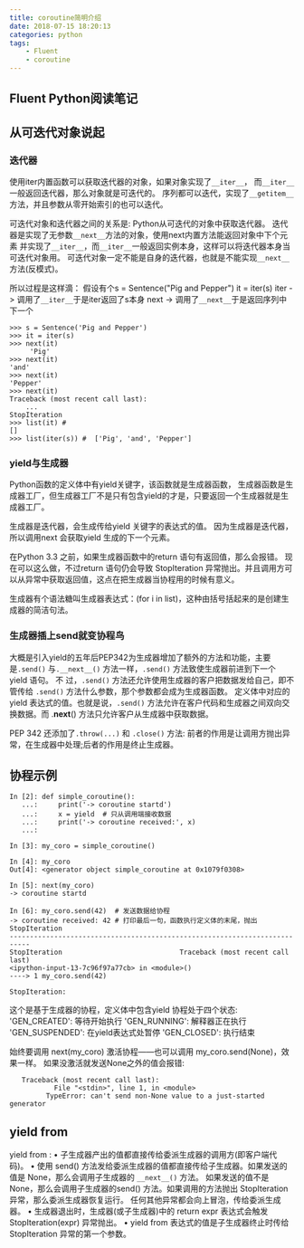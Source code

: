 ```yaml
---
title: coroutine简明介绍
date: 2018-07-15 18:20:13
categories: python
tags: 
    - Fluent
    - coroutine
---
```


Fluent Python阅读笔记
---

## 从可迭代对象说起
### 迭代器
使用iter内置函数可以获取迭代器的对象，如果对象实现了`__iter__`，
而`__iter__`一般返回迭代器，那么对象就是可迭代的。
序列都可以迭代，实现了`__getitem__`方法，并且参数从零开始索引的也可以迭代。

可迭代对象和迭代器之间的关系是: Python从可迭代的对象中获取迭代器。
迭代器是实现了无参数`__next__`方法的对象，使用next内置方法能返回对象中下个元素
并实现了`__iter__`，而`__iter__`一般返回实例本身，这样可以将迭代器本身当可迭代对象用。
可迭代对象一定不能是自身的迭代器，也就是不能实现`__next__`方法(反模式)。

所以过程是这样滴：
假设有个s = Sentence("Pig and Pepper")
it = iter(s)
iter -> 调用了`__iter__`于是iter返回了s本身
next -> 调用了`__next__`于是返回序列中下一个
```
>>> s = Sentence('Pig and Pepper')
>>> it = iter(s)
>>> next(it)
     'Pig'
>>> next(it)
'and'
>>> next(it)
'Pepper'
>>> next(it)
Traceback (most recent call last):
    ...
StopIteration
>>> list(it) #
[]
>>> list(iter(s)) #  ['Pig', 'and', 'Pepper']
```

### yield与生成器

Python函数的定义体中有yield关键字，该函数就是生成器函数， 生成器函数是生成器工厂，但生成器工厂不是只有包含yield的才是，只要返回一个生成器就是生成器工厂。

生成器是迭代器，会生成传给yield 关键字的表达式的值。
因为生成器是迭代器，所以调用next 会获取yield 生成的下一个元素。

在Python 3.3 之前，如果生成器函数中的return 语句有返回值，那么会报错。
现在可以这么做，不过return 语句仍会导致 StopIteration 异常抛出。并且调用方可以从异常中获取返回值，这点在把生成器当协程用的时候有意义。

生成器有个语法糖叫生成器表达式：(for i in list)，这种由括号括起来的是创建生成器的简洁句法。

### 生成器插上send就变协程鸟

大概是引入yield的五年后PEP342为生成器增加了额外的方法和功能，主要是`.send()` 与`.__next__()` 方法一样，`.send()` 方法致使生成器前进到下一个 yield 语句。
不 过，`.send()` 方法还允许使用生成器的客户把数据发给自己，即不管传给 `.send()` 方法什么参数，那个参数都会成为生成器函数。
定义体中对应的yield 表达式的值。也就是说，`.send()` 方法允许在客户代码和生成器之间双向交换数据。而 .__next__() 方法只允许客户从生成器中获取数据。

PEP 342 还添加了`.throw(...)` 和 `.close()` 方法:
前者的作用是让调用方抛出异常，在生成器中处理;后者的作用是终止生成器。

## 协程示例
```
In [2]: def simple_coroutine():
   ...:     print('-> coroutine startd')
   ...:     x = yield  # 只从调用端接收数据
   ...:     print('-> coroutine received:', x)
   ...:

In [3]: my_coro = simple_coroutine()

In [4]: my_coro
Out[4]: <generator object simple_coroutine at 0x1079f0308>

In [5]: next(my_coro)
-> coroutine startd

In [6]: my_coro.send(42)  # 发送数据给协程
-> coroutine received: 42 # 打印最后一句，函数执行定义体的末尾，抛出StopIteration
---------------------------------------------------------------------------
StopIteration                             Traceback (most recent call last)
<ipython-input-13-7c96f97a77cb> in <module>()
----> 1 my_coro.send(42)

StopIteration:

```
这个是基于生成器的协程，定义体中包含yield
协程处于四个状态:
    'GEN_CREATED': 等待开始执行
    'GEN_RUNNING': 解释器正在执行
    'GEN_SUSPENDED': 在yield表达式处暂停
    'GEN_CLOSED': 执行结束

始终要调用 next(my_coro) 激活协程——也可以调用 my_coro.send(None)，效果一样。
如果没激活就发送None之外的值会报错:
```
   Traceback (most recent call last):
           File "<stdin>", line 1, in <module>
         TypeError: can't send non-None value to a just-started generator
```

## yield from

yield from :
• 子生成器产出的值都直接传给委派生成器的调用方(即客户端代码)。
• 使用 send() 方法发给委派生成器的值都直接传给子生成器。如果发送的值是 None，那么会调用子生成器的 `__next__()` 方法。
如果发送的值不是 None，那么会调用子生成器的send() 方法。如果调用的方法抛出 StopIteration 异常，那么委派生成器恢复运行。
任何其他异常都会向上冒泡，传给委派生成器。
• 生成器退出时，生成器(或子生成器)中的 return expr 表达式会触发 StopIteration(expr)
异常抛出。
• yield from 表达式的值是子生成器终止时传给 StopIteration 异常的第一个参数。


